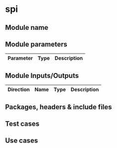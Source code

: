 # spi
## Module name
## Module parameters
| Parameter | Type | Description |
| :---: | :---: | :---: |
## Module Inputs/Outputs
| Direction | Name | Type | Description |
| :---: | :---: | :---: | :---: |
## Packages, headers & include files
## Test cases
## Use cases
